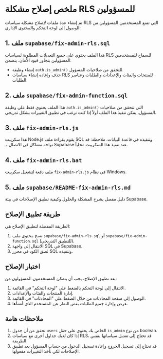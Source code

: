# ملخص إصلاح مشكلة RLS للمسؤولين

تم إنشاء عدة ملفات لإصلاح مشكلة سياسات RLS التي تمنع المستخدمين المسؤولين من الوصول إلى لوحة التحكم والمحتوى الإداري:

## 1. ملف `supabase/fix-admin-rls.sql`

هذا الملف يحتوي على جميع التعديلات المطلوبة لسياسات RLS للسماح للمستخدمين المسؤولين بتجاوز قيود الأمان. يتضمن:

- إنشاء وظيفة `auth.is_admin()` للتحقق من صلاحيات المسؤول.
- حذف وإعادة إنشاء سياسات RLS للمنتجات والفئات والإعدادات والطلبات وعناصر الطلبات.

## 2. ملف `supabase/fix-admin-function.sql`

هذا الملف يحتوي فقط على وظيفة `auth.is_admin()` التي تتحقق من صلاحيات المسؤول. يمكن تنفيذ هذا الملف أولاً إذا كنت ترغب في تطبيق التغييرات بشكل تدريجي.

## 3. ملف `fix-admin-rls.js`

هذا سكريبت Node.js يقوم بقراءة ملف SQL وتنفيذه في قاعدة البيانات. ملاحظة: قد تواجه مشاكل في الاتصال بـ Supabase عند تنفيذ هذا السكريبت محلياً.

## 4. ملف `fix-admin-rls.bat`

ملف دفعة لتشغيل سكريبت `fix-admin-rls.js` في نظام Windows.

## 5. ملف `supabase/README-fix-admin-rls.md`

دليل مفصل يشرح المشكلة والحلول وكيفية تطبيق الإصلاحات في بيئة Supabase.

## طريقة تطبيق الإصلاح

الطريقة المفضلة لتطبيق الإصلاح هي:

1. نسخ محتوى ملف `supabase/fix-admin-rls.sql` أو `supabase/fix-admin-function.sql` (للتطبيق التدريجي).
2. الانتقال إلى واجهة SQL في Supabase.
3. لصق الكود في محرر SQL وتنفيذه.

## اختبار الإصلاح

بعد تطبيق الإصلاح، يجب أن يتمكن المستخدمون المسؤولون من:

1. الانتقال إلى لوحة التحكم بالضغط على "لوحة التحكم" في القائمة.
2. إدارة المنتجات والفئات والإعدادات.
3. الوصول إلى صفحة المحادثات من خلال الضغط على "المحادثات" في القائمة.
4. عرض وإدارة جميع الطلبات بغض النظر عن المستخدم الذي أنشأها.

## ملاحظات هامة

1. تحقق من أن جدول `users` الخاص بك يحتوي على حقل `is_admin` من نوع boolean.
2. إذا كان لديك جداول أخرى مع سياسات RLS، قد تحتاج إلى تعديل سياساتها بنفس الطريقة.
3. قد تحتاج إلى تسجيل الخروج وإعادة تسجيل الدخول من حساب المسؤول بعد تطبيق الإصلاحات لكي تأخذ التغييرات مفعولها. 